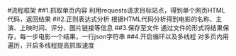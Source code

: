 #流程框架
##1.抓取单页内容
利用requests请求目标站点，得到单个网页HTML代码，返回结果
##2.正则表达式分析
根据HTML代码分析得到电影的名称、主演、上映时间、评分、图片链接等信息
##3.保存至文件
通过文件的形式将结果保存，每一步电影一个结果，一行json字符串
##4.开启循环以及多线程
对多页内用遍历，开启多线程提高抓取速度
